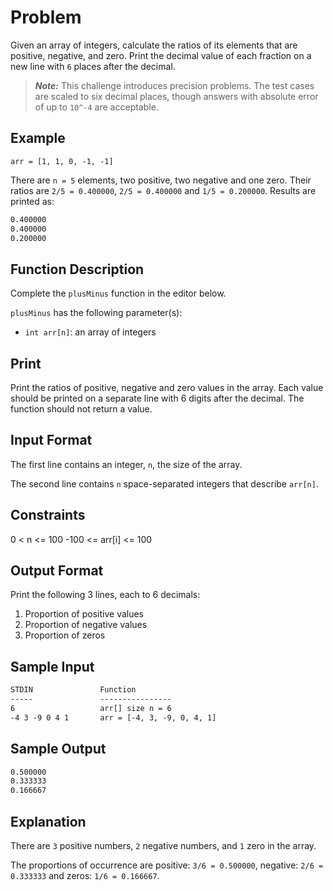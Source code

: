# Problem

Given an array of integers, calculate the ratios of its elements that are positive, negative, and zero. Print the decimal value of each fraction on a new line with `6` places after the decimal.

> ***Note:*** This challenge introduces precision problems. The test cases are scaled to six decimal places, though answers with absolute error of up to `10^-4` are acceptable.

## Example

`arr = [1, 1, 0, -1, -1]`

There are `n = 5` elements, two positive, two negative and one zero. Their ratios are `2/5 = 0.400000`, `2/5 = 0.400000` and `1/5 = 0.200000`. Results are printed as:

```txt
0.400000
0.400000
0.200000
```

## Function Description

Complete the `plusMinus` function in the editor below.

`plusMinus` has the following parameter(s):

- `int arr[n]`: an array of integers

## Print

Print the ratios of positive, negative and zero values in the array. Each value should be printed on a separate line with 6 digits after the decimal. The function should not return a value.

## Input Format

The first line contains an integer, `n`, the size of the array.

The second line contains `n` space-separated integers that describe `arr[n]`.

## Constraints

0 < n <= 100
-100 <= arr[i] <= 100

## Output Format

Print the following 3 lines, each to 6 decimals:

1. Proportion of positive values
2. Proportion of negative values
3. Proportion of zeros

## Sample Input

```txt
STDIN               Function
-----               ----------------
6                   arr[] size n = 6
-4 3 -9 0 4 1       arr = [-4, 3, -9, 0, 4, 1]
```

## Sample Output

```txt
0.500000
0.333333
0.166667
```

## Explanation

There are `3` positive numbers, `2` negative numbers, and `1` zero in the array.

The proportions of occurrence are positive: `3/6 = 0.500000`, negative: `2/6 = 0.333333` and zeros: `1/6 = 0.166667`.
